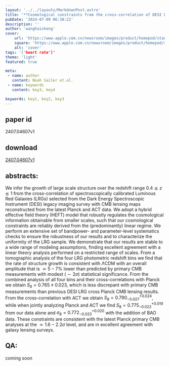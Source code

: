```yaml
---
layout: '../../layouts/MarkdownPost.astro'
title: '**Cosmological constraints from the cross-correlation of DESI Luminous Red Galaxies with CMB lensing from Planck PR4 and ACT DR6**'
pubDate: '2024-07-09 06:30:22'
description: ''
author: 'wanghaisheng'
cover:
    url: 'https://www.apple.com.cn/newsroom/images/product/homepod/standard/Apple-HomePod-hero-230118_big.jpg.large_2x.jpg'
    square: 'https://www.apple.com.cn/newsroom/images/product/homepod/standard/Apple-HomePod-hero-230118_big.jpg.large_2x.jpg'
    alt: 'cover'
tags: '['heart rate']' 
theme: 'light'
featured: true

meta:
 - name: author
   content: Noah Sailer et.al.
 - name: keywords
   content: key3, key4

keywords: key1, key2, key3
---
```


## paper id
2407.04607v1
## download
[2407.04607v1](http://arxiv.org/abs/2407.04607v1)
## abstracts:
We infer the growth of large scale structure over the redshift range $0.4\lesssim z \lesssim 1$ from the cross-correlation of spectroscopically calibrated Luminous Red Galaxies (LRGs) selected from the Dark Energy Spectroscopic Instrument (DESI) legacy imaging survey with CMB lensing maps reconstructed from the latest Planck and ACT data. We adopt a hybrid effective field theory (HEFT) model that robustly regulates the cosmological information obtainable from smaller scales, such that our cosmological constraints are reliably derived from the (predominantly) linear regime. We perform an extensive set of bandpower- and parameter-level systematics checks to ensure the robustness of our results and to characterize the uniformity of the LRG sample. We demonstrate that our results are stable to a wide range of modeling assumptions, finding excellent agreement with a linear theory analysis performed on a restricted range of scales. From a tomographic analysis of the four LRG photometric redshift bins we find that the rate of structure growth is consistent with $\Lambda$CDM with an overall amplitude that is $\simeq5-7\%$ lower than predicted by primary CMB measurements with modest $(\sim2\sigma)$ statistical significance. From the combined analysis of all four bins and their cross-correlations with Planck we obtain $S_8 = 0.765\pm0.023$, which is less discrepant with primary CMB measurements than previous DESI LRG cross Planck CMB lensing results. From the cross-correlation with ACT we obtain $S_8 = 0.790^{+0.024}_{-0.027}$, while when jointly analyzing Planck and ACT we find $S_8 = 0.775^{+0.019}_{-0.022}$ from our data alone and $\sigma_8 = 0.772^{+0.020}_{-0.023}$ with the addition of BAO data. These constraints are consistent with the latest Planck primary CMB analyses at the $\simeq 1.6-2.2\sigma$ level, and are in excellent agreement with galaxy lensing surveys.
## QA:
coming soon
